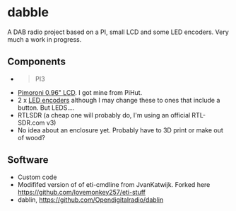 # dabble
A DAB radio project based on a PI, small LCD and some LED encoders. Very much a work in progress.

## Components
-  >PI3
- [Pimoroni 0.96" LCD](https://shop.pimoroni.com/products/0-96-spi-colour-lcd-160x80-breakout). I got mine from PiHut.
- 2 x [LED encoders](https://shop.pimoroni.com/products/rgb-encoder-breakout) although I may change these to ones that include a button. But LEDS....
- RTLSDR (a cheap one will probably do, I'm using an official RTL-SDR.com v3)
- No idea about an enclosure yet. Probably have to 3D print or make out of wood?

## Software
- Custom code
- Modififed version of of eti-cmdline from JvanKatwijk. Forked here https://github.com/lovemonkey257/eti-stuff
- dablin, https://github.com/Opendigitalradio/dablin


